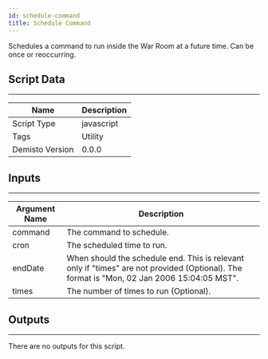 ```yaml
---
id: schedule-command
title: Schedule Command
---
```


Schedules a command to run inside the War Room at a future time. Can be once or reoccurring.

## Script Data
---

| **Name** | **Description** |
| --- | --- |
| Script Type | javascript |
| Tags | Utility |
| Demisto Version | 0.0.0 |

## Inputs
---

| **Argument Name** | **Description** |
| --- | --- |
| command | The command to schedule. |
| cron | The scheduled time to run. |
| endDate | When should the schedule end. This is relevant only if "times" are not provided (Optional). The format is "Mon, 02 Jan 2006 15:04:05 MST". |
| times | The number of times to run (Optional). |

## Outputs
---
There are no outputs for this script.
